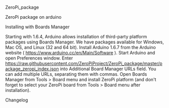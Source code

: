 ZeroPi_package

ZeroPi package on arduino

Installing with Boards Manager

Starting with 1.6.4, Arduino allows installation of third-party platform packages using Boards Manager. We have packages available for Windows, Mac OS, and Linux (32 and 64 bit).
Install Arduino 1.6.7 from the Arduino website ( https://www.arduino.cc/en/Main/Software ).
Start Arduino and open Preferences window.
Enter https://raw.githubusercontent.com/ZeroPiProject/ZeroPi_package/master/package_zeropi_index.json into Additional Board Manager URLs field. You can add multiple URLs, separating them with commas.
Open Boards Manager from Tools > Board menu and install ZeroPi platform (and don't forget to select your ZeroPi board from Tools > Board menu after installation).

Changelog
